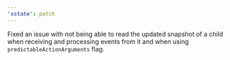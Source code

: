```yaml
---
'xstate': patch
---
```


Fixed an issue with not being able to read the updated snapshot of a child when receiving and processing events from it and when using `predictableActionArguments` flag.
